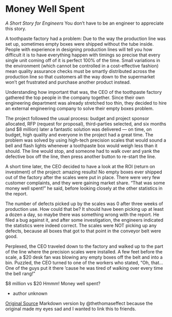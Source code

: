 Money Well Spent
================

_A Short Story for Engineers_
You don’t have to be an engineer to appreciate this story.

A toothpaste factory had a problem: Due to the way the production line was set up, sometimes empty boxes were shipped without the tube inside. People with experience in designing production lines will tell you how difficult it is to have everything happen with timings so precise that every single unit coming off of it is perfect 100% of the time. Small variations in the environment (which cannot be controlled in a cost-effective fashion) mean quality assurance checks must be smartly distributed across the production line so that customers all the way down to the supermarket won’t get frustrated and purchase another product instead. 

Understanding how important that was, the CEO of the toothpaste factory gathered the top people in the company together. Since their own engineering department was already stretched too thin, they decided to hire an external engineering company to solve their empty boxes problem. 

The project followed the usual process: budget and project sponsor allocated, RFP (request for proposal), third-parties selected, and six months (and $8 million) later a fantastic solution was delivered — on time, on budget, high quality and everyone in the project had a great time. The problem was solved by using high-tech precision scales that would sound a bell and flash lights whenever a toothpaste box would weigh less than it should. The line would stop, and someone had to walk over and yank the defective box off the line, then press another button to re-start the line. 

A short time later, the CEO decided to have a look at the ROI (return on investment) of the project: amazing results! No empty boxes ever shipped out of the factory after the scales were put in place. There were very few customer complaints, and they were gaining market share. “That was some money well spent!” he said, before looking closely at the other statistics in the report.  

The number of defects picked up by the scales was 0 after three weeks of production use. How could that be? It should have been picking up at least a dozen a day, so maybe there was something wrong with the report. He filed a bug against it, and after some investigation, the engineers indicated the statistics were indeed correct. The scales were NOT picking up any defects, because all boxes that got to that point in the conveyor belt were good. 

Perplexed, the CEO traveled down to the factory and walked up to the part of the line where the precision scales were installed. A few feet before the scale, a $20 desk fan was blowing any empty boxes off the belt and into a bin. Puzzled, the CEO turned to one of the workers who stated, “Oh, that…One of the guys put it there ’cause he was tired of walking over every time the bell rang!”

$8 million vs $20    Hmmm! Money well spent?

 - author unknown

 [Original Source](http://cs.txstate.edu/~br02/cs1428/ShortStoryForEngineers.htm)
 Markdown version by @thethomaseffect because the original made my eyes sad and I wanted to link this to friends.